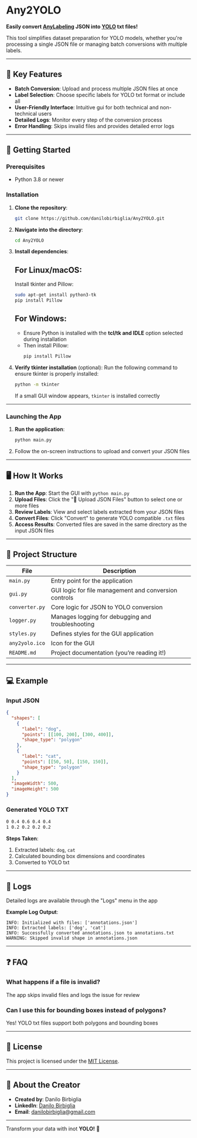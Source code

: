 
# **Any2YOLO**

**Easily convert [AnyLabeling](https://github.com/vietanhdev/anylabeling) JSON into [YOLO](https://github.com/ultralytics/ultralytics) txt files!**

This tool simplifies dataset preparation for YOLO models, whether you're processing a single JSON file or managing batch conversions with multiple labels.

---

## 🌟 **Key Features**

- **Batch Conversion**: Upload and process multiple JSON files at once
- **Label Selection**: Choose specific labels for YOLO txt format or include all
- **User-Friendly Interface**: Intuitive gui for both technical and non-technical users
- **Detailed Logs**: Monitor every step of the conversion process
- **Error Handling**: Skips invalid files and provides detailed error logs

---

## 🚀 **Getting Started**

### **Prerequisites**

- Python 3.8 or newer

### **Installation**

1. **Clone the repository**:
   ```bash
   git clone https://github.com/danilobirbiglia/Any2YOLO.git
   ```

2. **Navigate into the directory**:
   ```bash
   cd Any2YOLO
   ```

3. **Install dependencies**:

   ## **For Linux/macOS**:
   Install tkinter and Pillow:
   ```bash
   sudo apt-get install python3-tk
   pip install Pillow
   ```

   ## **For Windows**:
   - Ensure Python is installed with the **tcl/tk and IDLE** option selected during installation
   - Then install Pillow:
     ```bash
     pip install Pillow
     ```

4. **Verify tkinter installation** (optional):
   Run the following command to ensure tkinter is properly installed:
   ```bash
   python -m tkinter
   ```
   If a small GUI window appears, `tkinter` is installed correctly

---

### **Launching the App**

1. **Run the application**:
   ```bash
   python main.py
   ```
2. Follow the on-screen instructions to upload and convert your JSON files

---

## 🖥️ **How It Works**

1. **Run the App**: Start the GUI with `python main.py`
2. **Upload Files**: Click the "📂 Upload JSON Files" button to select one or more files
3. **Review Labels**: View and select labels extracted from your JSON files
4. **Convert Files**: Click "Convert" to generate YOLO compatible `.txt` files
5. **Access Results**: Converted files are saved in the same directory as the input JSON files

---

## 📂 **Project Structure**

| **File**           | **Description**                                       |
|---------------------|-------------------------------------------------------|
| `main.py`          | Entry point for the application                      |
| `gui.py`           | GUI logic for file management and conversion controls|
| `converter.py`     | Core logic for JSON to YOLO conversion               |
| `logger.py`        | Manages logging for debugging and troubleshooting    |
| `styles.py`        | Defines styles for the GUI application               |
| `any2yolo.ico`     | Icon for the GUI                        |
| `README.md`        | Project documentation (you’re reading it!)           |

---

## 💻 **Example**

### **Input JSON**
```json
{
  "shapes": [
    {
      "label": "dog",
      "points": [[100, 200], [300, 400]],
      "shape_type": "polygon"
    },
    {
      "label": "cat",
      "points": [[50, 50], [150, 150]],
      "shape_type": "polygon"
    }
  ],
  "imageWidth": 500,
  "imageHeight": 500
}
```

### **Generated YOLO TXT**
```txt
0 0.4 0.6 0.4 0.4
1 0.2 0.2 0.2 0.2
```

**Steps Taken**:  
1. Extracted labels: `dog`, `cat` 
2. Calculated bounding box dimensions and coordinates 
3. Converted to YOLO txt

---

## 📜 **Logs**

Detailed logs are available through the "Logs" menu in the app

**Example Log Output**:
```log
INFO: Initialized with files: ['annotations.json']
INFO: Extracted labels: ['dog', 'cat']
INFO: Successfully converted annotations.json to annotations.txt
WARNING: Skipped invalid shape in annotations.json
```

---

## ❓ **FAQ**

### **What happens if a file is invalid?**  
The app skips invalid files and logs the issue for review

### **Can I use this for bounding boxes instead of polygons?**  
Yes! YOLO txt files support both polygons and bounding boxes

---

## 📜 **License**

This project is licensed under the [MIT License](LICENSE).

---

## 👤 **About the Creator**

- **Created by**: Danilo Birbiglia  
- **LinkedIn**: [Danilo Birbiglia](https://www.linkedin.com/in/danilo-birbiglia/)  
- **Email**: danilobirbiglia@gmail.com  

---

Transform your data with inot **YOLO!** 🎉
